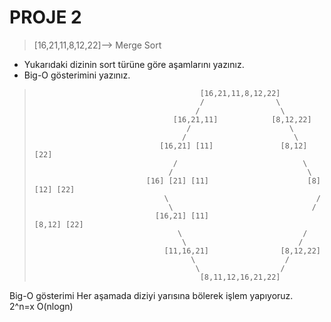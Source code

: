# PROJE 2

>[16,21,11,8,12,22]--> Merge Sort
- Yukarıdaki dizinin sort türüne göre aşamlarını yazınız.
- Big-O gösterimini yazınız.
    
       
 >                                          [16,21,11,8,12,22]    
 >                                          /                \  
 >                                         /                  \
 >                                    [16,21,11]            [8,12,22]
 >                                       /                      \
 >                                      /                        \
 >                                 [16,21] [11]               [8,12] [22]
 >                                    /                            \
 >                                   /                              \
 >                              [16] [21] [11]                      [8] [12] [22]
 >                                  \                                 /
 >                                   \                               /
 >                                [16,21] [11]                    [8,12] [22]
 >                                     \                           /
 >                                      \                         /
 >                                  [11,16,21]                [8,12,22]
 >                                        \                    /
 >                                         \                  /
 >                                          [8,11,12,16,21,22]


Big-O gösterimi Her aşamada diziyi yarısına bölerek işlem yapıyoruz.   
2^n=x     O(nlogn)

